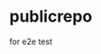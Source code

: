 # publicrepo
for e2e test






































































































































































































































































































































































































































































































































































































































































































































































































































































































































































































































































































































































































































































































































































































































































































































































































































































































































































































































































































































































































































































































































































































































































































































































































































































































































































































































































































































































































































































































































































































































































































































































































































































































































































































































































































































































































































































































































































































































































































































































































































































